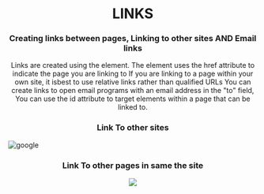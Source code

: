 
<h1 align="center">
    LINKS
</h1>

<h3 align="center">
    Creating links between pages, Linking to other sites AND Email links
</h3>



<p align="center">
    Links are created using the <a> element. The <a> element uses the href attribute to indicate the page you are linking to If you are linking to a page within your own site, it isbest to use relative links rather than qualified URLs You can create links to open email programs with an email address in the "to" field, You can use the id attribute to target elements within a page that can be linked to.

</p>




<h3 align="center">
    Link To other sites 
</h3>


![google](https://miro.medium.com/max/2648/1*-gxUQ1agOwAA1FfBHDBayA.png)



<h3 align="center">
    Link To other pages in same the site  
</h3>

<p align="center">
  <img src="https://www.computerhope.com/jargon/h/html-tag.gif" />
</p>




